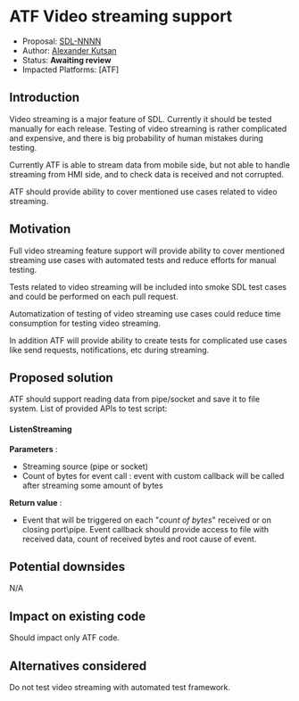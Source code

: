 # ATF Video streaming support

* Proposal: [SDL-NNNN](nnnn-atf-videostreaming-full-support.md)
* Author: [Alexander Kutsan](https://github.com/LuxoftAKutsan)
* Status: **Awaiting review**
* Impacted Platforms: [ATF]

## Introduction

Video streaming is a major feature of SDL. 
Currently it should be tested manually for each release. 
Testing of video streaming is rather complicated and expensive, and there is big probability of human mistakes during testing.

Currently ATF is able to stream data from mobile side, but not able to handle streaming from HMI side, and to check data is received and not corrupted.

ATF should provide ability to cover mentioned use cases related to video streaming. 

## Motivation

Full video streaming feature support will provide ability to cover mentioned streaming use cases with automated tests and reduce efforts for manual testing.

Tests related to video streaming will be included into smoke SDL test cases and could be performed on each pull request.

Automatization of testing of video streaming use cases could reduce time consumption for testing video streaming.

In addition ATF will provide ability to create tests for complicated use cases like send requests, notifications, etc during streaming. 

## Proposed solution

ATF should support reading data from pipe/socket and save it to file system.
List of provided APIs to test script:

#### ListenStreaming

**Parameters** : 
 - Streaming source (pipe or socket)
 - Count of bytes for event call : event with custom callback will be called after streaming some amount of bytes

**Return value** :
 - Event that will be triggered on each "*count of bytes*" received or on closing port\pipe. 
   Event callback should provide access to file with received data, count of received bytes and root cause of event. 


## Potential downsides

N/A

## Impact on existing code

Should impact only ATF code.

## Alternatives considered

Do not test video streaming with automated test framework.
